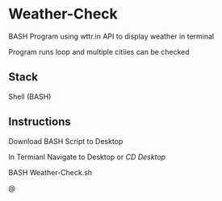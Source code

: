 # Weather-Check

BASH Program using wttr.in  API to display weather in terminal

Program runs loop and multiple citiies can be checked 

## Stack 
Shell (BASH)

## Instructions 
Download BASH Script to Desktop 

In Termianl Navigate to Desktop or *CD Desktop*

BASH Weather-Check.sh 

@  

